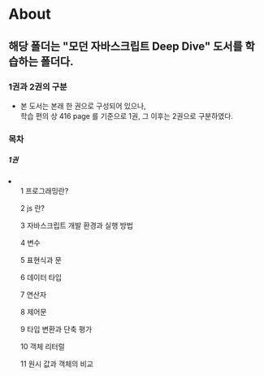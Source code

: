 # About

## 해당 폴더는 "모던 자바스크립트 Deep Dive" 도서를 학습하는 폴더다.

### 1권과 2권의 구분

- 본 도서는 본래 한 권으로 구성되어 있으나,
  <br/> 학습 편의 상 416 page 를 기준으로 1권, 그 이후는 2권으로 구분하였다.

### 목차

  <h5>1권</h5>
  <li>
    <ol>1 프로그래밍란?</ol>
    <ol>2 js 란?</ol>
    <ol>3 자바스크립트 개발 환경과 실행 방법</ol>
    <ol>4 변수</ol>
    <ol>5 표현식과 문</ol>
    <ol>6 데이터 타입</ol>
    <ol>7 연산자</ol>
    <ol>8 제어문</ol>
    <ol>9 타입 변환과 단축 평가</ol>
    <ol>10 객체 리터럴</ol>
    <ol>11 원시 값과 객체의 비교</ol>
  </li>
